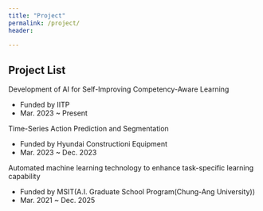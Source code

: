 ```yaml
---
title: "Project"
permalink: /project/
header:
  
---
```


## Project List
Development of AI for Self-Improving Competency-Aware Learning<br>
- Funded by IITP<br>
- Mar. 2023 ~ Present<br>

Time-Series Action Prediction and Segmentation<br>
- Funded by Hyundai Constructioni Equipment<br>
- Mar. 2023 ~ Dec. 2023<br>

Automated machine learning technology to enhance task-specific learning capability<br>
- Funded by MSIT(A.I. Graduate School Program(Chung-Ang University))<br>
- Mar. 2021 ~ Dec. 2025<br>




